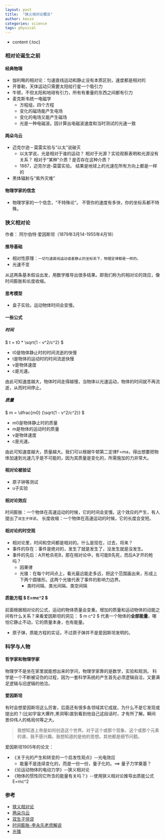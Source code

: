 ```yaml
---
layout: post
title:  "狭义相对论概览"
author: kevin
categories: science
tags: physical
---
```

* content
{:toc}

### 相对论诞生之前

#### 经典物理
* 伽利略的相对论：匀速直线运动和静止没有本质区别，速度都是相对的
* 开普勒，天体运动只需要太阳给行星一个吸引力
* 牛顿，不但太阳和地球有引力，所有有重量的东西之间都有引力
* 麦克斯韦统一电磁学
	* 方程组，四个方程
	* 变化的磁场能产生电场
	* 变化的电场又能产生磁场
	* 光是一种电磁波。因计算出电磁波速度和当时测试的光速一致

#### 两朵乌云
* 迈克尔逊－莫雷实验与“以太”说破灭
	* 以太学说，光是相对于谁的运动？ 相对于光源？实验观察表明和光源没有关系？ 相对于“某种”介质？是否存在这种介质？
	* 1887，迈克尔逊-莫雷实验。 结果是地球上的光速在所有方向上都是一样的
* 黑体辐射与“紫外灾难”

#### 物理学家的信念
* 物理学家的一个信念，“不特殊论”。 不管你的速度有多快，你的坐标系都不特殊。


### 狭义相对论
作者： 阿尔伯特·爱因斯坦（1879年3月14-1955年4月18）

#### 推导基础
* 相对性原理：`一切匀速直线运动或者静止的坐标系下，物理定律都是一样的。`
* 光速不变

从这两条基本假设出发，用数学推导出很多结果。即我们称为的相对论的效应，像时间膨胀和长度收缩。

#### 思考模型
* 盒子实验。运动物体时间会变慢。

#### 一些公式
##### 时间
$	t = t0 *  \sqrt{1 - v^2/c^2} $
* t0是物体静止时的时间流逝的快慢
* t是物体的运动时的时间流逝快慢
* v是物体速度
* c是光速。

由此可知速度越大，物体时间走得越慢，当物体以光速运动，物体的时间就不再流逝，从而时间停止。

##### 质量
 $	m =  \dfrac{m0} {\sqrt{1 - v^2/c^2}} $
* m0是物体静止时的质量
* m是物体的运动时的质量
* v是物体速度
* c是光速。

由此可知速度越大，质量越大。我们可以根据牛顿第二定律F=ma，得出想要把物体加速到光速几乎是不可能的，因为其质量是变化的，所需施加的力非常大。

#### 相对论被验证
* 原子钟等测试
* u子实验


#### 相对论效应
时间膨胀：一个物体在高速运动的时候，它的时间会变慢。这个效应的产生，有人提出了`双生子佯谬`。
长度收缩：一个物体在高速运动的时候，它的长度会变短。


#### 相对论的时空观
* 相对论里，时间和空间都是相对的。什么是现在，过去，将来？
* 事件的存在：事件是绝对的，发生了就是发生了，没发生就是没发生。
* 事件的先后：A开枪杀死B，那在相对论中，有可能B先死，而后A才开的枪吗？
	* 因果律
	* 光锥：在每个时间点上，看光最远能走多远，把这个范围画出来，形成上下两个圆锥形。这两个光锥代表了事件的影响力边界。
		* 类时间隔、类光间隔、类空间隔


#### 质能方程 $ E=mc^2 $
前面根据相对论的公式，运动的物体质量会变重。增加的质量和运动物体的动能之间有什么关系？来看爱因斯坦的洞见：
$ m c^2 $ 代表一个物体的**全部能量**，哪怕它静止不动，它的质量本身，也有能量。

* 原子弹，质能方程的实证。不过原子弹并不是爱因斯坦发明的。

### 科学与人物
#### 哲学家和物理学家
物理学不是坐在家里就能想出来的学问，物理学家靠的是数学，实验和观测。 科学是一个不断被证伪的过程，因为一套科学系统的产生首先必须逻辑自洽，又要满足逻辑与旧逻辑的他洽。

#### 爱因斯坦
有时会想爱因斯坦这么厉害，后面还有很多各领域其它成就，为什么不是它发现或提出的？(比如宇宙大爆炸,黑洞等)直到看到他自己这段话时，才有所了解。瞬间景仰伟人的格局何等之大。
> 我想知道上帝是如何创造这个世界。对于这个或那个现象、这个或那个元素的谱，我不感兴趣。我想知道的是他的思想。其他都是细节问题。

爱因斯坦1905年的论文：
* 《关于光的产生和转变的一个启发性观点》--光电效应
	* 能量不是连续变化的，而是一份一份，量子化的。==> 量子力学奠基？
* 《论运动物体的电动力学》--狭义相对论
* 《物体的惯性同它所含的能量有关吗？》--使用狭义相对论推导出质能公式E=mc^2

### 参考
* [狭义相对论](https://zh.wikipedia.org/wiki/%E7%8B%AD%E4%B9%89%E7%9B%B8%E5%AF%B9%E8%AE%BA)
* [两朵乌云](https://baike.baidu.com/item/%E7%89%A9%E7%90%86%E4%B8%A4%E6%9C%B5%E4%B9%8C%E4%BA%91)
* [双生子佯谬](https://www.changhai.org/articles/science/physics/clock_paradox.php)
* [时间膨胀-李永乐老师解说](https://www.youtube.com/watch?v=h6tbHSyVmfo&t=5s)
* [光锥](https://zh.wikipedia.org/wiki/%E5%85%89%E9%94%A5)

